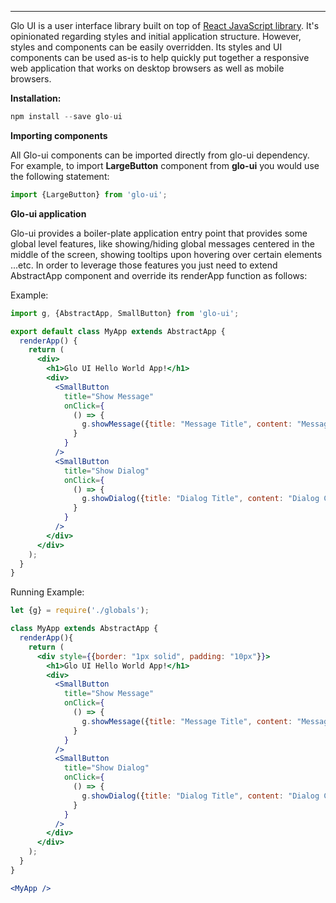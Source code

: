 ---

Glo UI is a user interface library built on top of [React JavaScript library](https://facebook.github.io/react/). It's opinionated regarding styles and initial application structure. However, styles and components can be easily overridden. Its styles and UI components can be used as-is to help quickly put together a responsive web application that works on desktop browsers as well as mobile browsers.

**Installation:**
```jsx static
npm install --save glo-ui
```

**Importing components**

All Glo-ui components can be imported directly from glo-ui dependency. For example, to import **LargeButton** component from **glo-ui** you would use the following statement:
```jsx static
import {LargeButton} from 'glo-ui';
```

**Glo-ui application**

Glo-ui provides a boiler-plate application entry point that provides some global level features, like showing/hiding global messages centered in the middle of the screen, showing tooltips upon hovering over certain elements ...etc. In order to leverage those features you just need to extend AbstractApp component and override its renderApp function as follows:

Example:
```jsx static
import g, {AbstractApp, SmallButton} from 'glo-ui';

export default class MyApp extends AbstractApp {
  renderApp() {
    return (
      <div>
        <h1>Glo UI Hello World App!</h1>
        <div>
          <SmallButton 
            title="Show Message" 
            onClick={
              () => {
                g.showMessage({title: "Message Title", content: "Message Content"})
              }
            }
          />
          <SmallButton 
            title="Show Dialog" 
            onClick={
              () => {
                g.showDialog({title: "Dialog Title", content: "Dialog Content"})
              }
            }
          />
        </div>
      </div>
    );
  }
}

```
Running Example:
```jsx noeditor
let {g} = require('./globals');

class MyApp extends AbstractApp {
  renderApp(){
    return (
      <div style={{border: "1px solid", padding: "10px"}}>
        <h1>Glo UI Hello World App!</h1>
        <div>
          <SmallButton 
            title="Show Message" 
            onClick={
              () => {
                g.showMessage({title: "Message Title", content: "Message Content"})
              }
            }
          />
          <SmallButton 
            title="Show Dialog" 
            onClick={
              () => {
                g.showDialog({title: "Dialog Title", content: "Dialog Content"})
              }
            }
          />
        </div>
      </div>
    );
  }
}

<MyApp />
```
